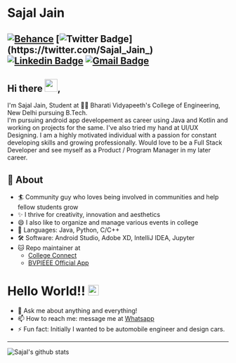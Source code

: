 # Sajal Jain
[![Behance](https://aleen42.github.io/badges/src/behance.svg)](https://www.behance.net/sajal_jain_)
[![Twitter Badge](https://img.shields.io/badge/-@Sajal_Jain_-1ca0f1?style=flat-square&labelColor=1ca0f1&logo=twitter&logoColor=white&link=https://twitter.com/Sajal_Jain_)](https://twitter.com/Sajal_Jain_) [![Linkedin Badge](https://img.shields.io/badge/-Sajal_Jain-blue?style=flat-square&logo=Linkedin&logoColor=white&link=https://www.linkedin.com/in/sajal-jain-1a4163177/)](https://www.linkedin.com/in/sajal-jain-1a4163177/)
[![Gmail Badge](https://img.shields.io/badge/-sjain30sept@gmail.com-c14438?style=flat-square&logo=Gmail&logoColor=white&link=mailto:sjain30sept@gmail.com)](mailto:sjain30sept@gmail.com)
---

## Hi there <img src="https://github.com/TheDudeThatCode/TheDudeThatCode/blob/master/Assets/Hi.gif" width="29px">,           
I'm Sajal Jain, Student at 👨‍💻 Bharati Vidyapeeth's College of Engineering, New Delhi pursuing B.Tech.  
I'm pursuing android app developement as career using Java and Kotlin and working on projects for the same. I've also tried my hand at UI/UX Designing. I am a highly motivated individual with a passion for constant developing skills and growing professionally. Would love to be a Full Stack Developer and see myself as a Product / Program Manager in my later career.  

## 🧐 About
- 🏄‍ Community guy who loves being involved in communities and help fellow students grow
- ✨ I thrive for creativity, innovation and aesthetics
- 😄 I also like to organize and manage various events in college
- 👾 Languages: Java, Python, C/C++
- 🛠 Software: Android Studio, Adobe XD, IntelliJ IDEA, Jupyter
- 🐱‍ Repo maintainer at 
  - [College Connect](https://github.com/saksham0804/CollegeConnect) 
  - [BVPIEEE Official App](https://github.com/BVPIEEE/BVPIEEE-APP-OFFICIAL)

# Hello World!! <img src="https://github.com/TheDudeThatCode/TheDudeThatCode/blob/master/Assets/Earth.gif" width="24px">
- 💬 Ask me about anything and everything! 
- 📫 How to reach me: message me at [Whatsapp](https://wa.me/9654941174)
- ⚡ Fun fact: Initially I wanted to be automobile engineer and design cars.
---

![Sajal's github stats](https://github-readme-stats.vercel.app/api?username=sjain30&show_icons=true)

<!--
**sakshamtaneja21/sakshamtaneja21** is a ✨ _special_ ✨ repository because its `README.md` (this file) appears on your GitHub profile.

🤔

-->
